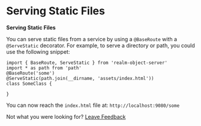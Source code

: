 # Serving Static Files

**Serving Static Files**

You can serve static files from a service by using a `@BaseRoute` with a `@ServeStatic` decorator. For example, to serve a directory or path, you could use the following snippet:

```text
import { BaseRoute, ServeStatic } from 'realm-object-server'
import * as path from 'path'
@BaseRoute('some')
@ServeStatic(path.join(__dirname, 'assets/index.html'))
class SomeClass {

}
```

You can now reach the `index.html` file at: `http://localhost:9080/some`







Not what you were looking for? [Leave Feedback](https://www.getfeedback.com/r/uO1Zl0vE)

